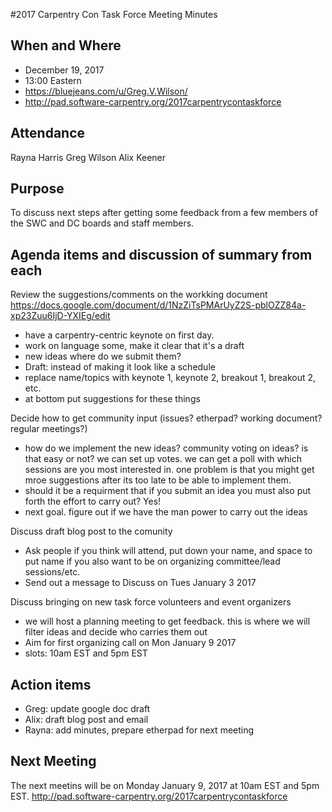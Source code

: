 #2017 Carpentry Con Task Force Meeting Minutes

## When and Where
- December 19, 2017  
- 13:00 Eastern  
- https://bluejeans.com/u/Greg.V.Wilson/
- http://pad.software-carpentry.org/2017carpentrycontaskforce

## Attendance
Rayna Harris
Greg Wilson
Alix Keener

## Purpose
To discuss next steps after getting some feedback from a few members of the SWC and DC boards and staff members. 

## Agenda items and discussion of summary from each
Review the suggestions/comments on the workking document https://docs.google.com/document/d/1NzZiTsPMArUyZ2S-pblOZZ84a-xp23Zuu6IjD-YXIEg/edit
- have a carpentry-centric keynote on first day.
- work on language some, make it clear that it's a draft
- new ideas where do we submit them? 
- Draft: instead of making it look like a schedule
- replace name/topics with keynote 1, keynote 2, breakout 1, breakout 2, etc.
- at bottom put suggestions for these things

Decide how to get community input (issues? etherpad? working document? regular meetings?)
- how do we implement the new ideas? community voting on ideas? is that easy or not? we can set up votes. we can get a poll with which sessions are you most interested in. one problem is that you might get mroe suggestions after its too late to be able to implement them. 
- should it be a requirment that if you submit an idea you must also put forth the effort to carry out? Yes! 
- next goal. figure out if we have the man power to carry out the ideas

Discuss draft blog post to the comunity
- Ask people if you think will attend, put down your name, and space to put name if you also want to be on organizing committee/lead sessions/etc.
- Send out a message to Discuss on Tues January 3 2017

Discuss bringing on new task force volunteers and event organizers
- we will host a planning meeting to get feedback. this is where we will filter ideas and decide who carries them out
- Aim for first organizing call on Mon January 9 2017
- slots: 10am EST and 5pm EST

## Action items
- Greg: update google doc draft
- Alix: draft blog post and email
- Rayna: add minutes, prepare etherpad for next meeting

## Next Meeting
The next meetins will be on Monday January 9, 2017 at 10am EST and 5pm EST. http://pad.software-carpentry.org/2017carpentrycontaskforce
